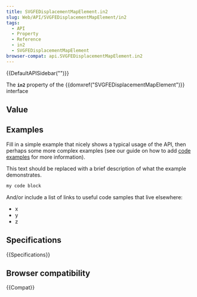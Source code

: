 ```yaml
---
title: SVGFEDisplacementMapElement.in2
slug: Web/API/SVGFEDisplacementMapElement/in2
tags:
  - API
  - Property
  - Reference
  - in2
  - SVGFEDisplacementMapElement
browser-compat: api.SVGFEDisplacementMapElement.in2
---
```

{{DefaultAPISidebar("")}}

The **`in2`** property of the {{domxref("SVGFEDisplacementMapElement")}} interface 

## Value



## Examples

Fill in a simple example that nicely shows a typical usage of the API, then perhaps some more complex examples (see our guide on how to add [code examples](/en-US/docs/MDN/Contribute/Structures/Code_examples) for more information).

This text should be replaced with a brief description of what the example demonstrates.

```js
my code block
```

And/or include a list of links to useful code samples that live elsewhere:

*   x
*   y
*   z

## Specifications

{{Specifications}}

## Browser compatibility

{{Compat}}



